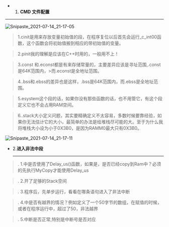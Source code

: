 * 1. **CMD 文件配置**

------

![Snipaste_2021-07-14_21-17-05](C:\My_Project_Markdown\Study_YellowNew\image\Snipaste_2021-07-14_21-17-05.png)

>1.cinit是用来存放变量初始值的段，在程序复位以后首先会运行_c_int00函数，这个函数会将初始值搬到相应的带初始值的变量。

>2.pinit我的理解是应该在C++时用的，一般用不上！

>3.const 和.econst都是有来存储常量的，主要差异应该是寻址范围,.const是64K范围内，>而.econst是全地址范围。

>4..bss和.ebss的差异也是这样，.bss是64K范围内，而.ebss是全地址范围。

>5.esystem这个段的话，如果你没有那些函数的话，也不用管它，有这个段定义它也不会占用RAM空间。

>6..stack大小定义问题，其实要精确定义不太容易，多数时候要靠经验，如果你无法估计它的大小，最简单的办法是给堆栈尽可能的大。至于为什么我将堆栈大小设为小于0X3B0，是因为RAMM0最大只有0X3B0。
>
![Snipaste_2021-07-14_21-17-11](C:\My_Project_Markdown\Study_YellowNew\image\Snipaste_2021-07-14_21-17-11.png)

* 2.**进入非法中段**

  ------

>. 1.中是否使用了Delay_us()函数，如果是，是否已经copy到Ram中？必须的先执行MyCopy才能使用Delay_us

>. 2.开了足够的Stack空间

>. 3.程序后，先单步运行，看看在哪条语句进入了非法中断

>. 4.中是否有越界的情况？例如定义了一个50字节的数组，在赋值的时候，或者在程序运行中，超过了50，非法越界

>. 5.中断是否正常,特别是中断号是否对应


